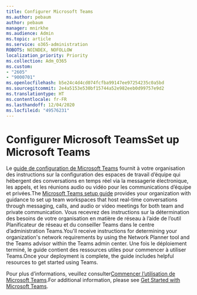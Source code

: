 ```yaml
---
title: Configurer Microsoft Teams
ms.author: pebaum
author: pebaum
manager: mnirkhe
ms.audience: Admin
ms.topic: article
ms.service: o365-administration
ROBOTS: NOINDEX, NOFOLLOW
localization_priority: Priority
ms.collection: Adm_O365
ms.custom:
- "2605"
- "9000701"
ms.openlocfilehash: b5e24c4d4cd074fcfba99147ee97254235c0a5bd
ms.sourcegitcommit: 2e4a5153e530bf15744a52e982eeb0d99757e9d2
ms.translationtype: HT
ms.contentlocale: fr-FR
ms.lasthandoff: 12/04/2020
ms.locfileid: "49576231"
---
```

# <a name="set-up-microsoft-teams"></a><span data-ttu-id="0e379-102">Configurer Microsoft Teams</span><span class="sxs-lookup"><span data-stu-id="0e379-102">Set up Microsoft Teams</span></span>

<span data-ttu-id="0e379-103">Le [guide de configuration de Microsoft Teams](https://aka.ms/teamsguidance) fournit à votre organisation des instructions sur la configuration des espaces de travail d’équipe qui hébergent des conversations en temps réel via la messagerie électronique, les appels, et les réunions audio ou vidéo pour les communications d’équipe et privées.</span><span class="sxs-lookup"><span data-stu-id="0e379-103">The  [Microsoft Teams setup guide](https://aka.ms/teamsguidance)  provides your organization with guidance to set up team workspaces that host real-time conversations through messaging, calls, and audio or video meetings for both team and private communication.</span></span> <span data-ttu-id="0e379-104">Vous recevrez des instructions sur la détermination des besoins de votre organisation en matière de réseau à l’aide de l’outil Planificateur de réseau et du conseiller Teams dans le centre d’administration Teams.</span><span class="sxs-lookup"><span data-stu-id="0e379-104">You'll receive instructions for determining your organization's network requirements by using the Network Planner tool and the Teams advisor within the Teams admin center.</span></span> <span data-ttu-id="0e379-105">Une fois le déploiement terminé, le guide contient des ressources utiles pour commencer à utiliser Teams.</span><span class="sxs-lookup"><span data-stu-id="0e379-105">Once your deployment is complete, the guide includes helpful resources to get started using Teams.</span></span>

<span data-ttu-id="0e379-106">Pour plus d’informations, veuillez consulter[Commencer l’utilisation de Microsoft Teams](https://docs.microsoft.com/microsoftteams/get-started-with-teams-quick-start).</span><span class="sxs-lookup"><span data-stu-id="0e379-106">For additional information, please see [Get Started with Microsoft Teams](https://docs.microsoft.com/microsoftteams/get-started-with-teams-quick-start).</span></span>
